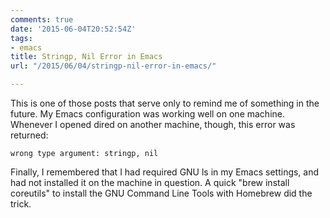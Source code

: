 ```yaml
---
comments: true
date: '2015-06-04T20:52:54Z'
tags:
- emacs
title: Stringp, Nil Error in Emacs
url: "/2015/06/04/stringp-nil-error-in-emacs/"

---
```

This is one of those posts that serve only to remind me of something in the future. My Emacs configuration was working well on one machine.  Whenever I opened dired on another machine, though, this error was returned:

`wrong type argument: stringp, nil`

Finally, I remembered that I had required GNU ls in my Emacs settings, and had not installed it on the machine in question. A quick "brew install coreutils" to install the GNU Command Line Tools with Homebrew did the trick.
